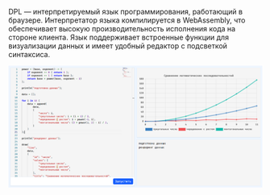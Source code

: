 DPL — интерпретируемый язык программирования, работающий в браузере.
Интерпретатор языка компилируется в WebAssembly,
что обеспечивает высокую производительность исполнения кода на стороне клиента.
Язык поддерживает встроенные функции для визуализации данных 
и имеет удобный редактор с подсветкой синтаксиса.

![Описание картинки](img.png)
